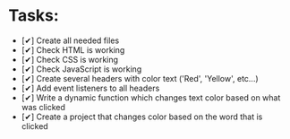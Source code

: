 # Tasks:
* [✔] Create all needed files
* [✔] Check HTML is working
* [✔] Check CSS is working
* [✔] Check JavaScript is working
* [✔] Create several headers with color text ('Red', 'Yellow', etc...)
* [✔] Add event listeners to all headers 
* [✔] Write a dynamic function which changes text color based on what was clicked
* [✔] Create a project that changes color based on the word that is clicked